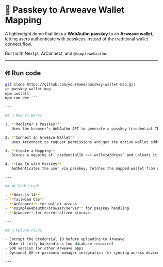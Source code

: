 # 🔐 Passkey to Arweave Wallet Mapping

A lightweight demo that links a **WebAuthn passkey** to an **Arweave wallet**, letting users authenticate with passkeys instead of the traditional wallet connect flow.

Built with Next.js, ArConnect, and `@simplewebauthn`.

---

## 🌐 Run code

```bash
git clone https://github.com/yourname/passkey-wallet-map.git
cd passkey-wallet-map
npm install
npm run dev ```

---

## 🧠 How It Works

1. **Register a Passkey**  
   Uses the browser’s WebAuthn API to generate a passkey (credential ID) stored on the user’s device.

2. **Connect an Arweave Wallet**  
   Uses ArConnect to request permissions and get the active wallet address.

3. **Create a Mapping**  
   Stores a mapping of `credentialID <-> walletAddress` and uploads it to Arweave as a signed transaction.

4. **Log In with Passkey**  
   Authenticates the user via passkey, fetches the mapped wallet from Arweave, and logs them in without needing to connect again.

---

## 🛠 Tech Stack

- **Next.js 14**
- **Tailwind CSS**
- **ArConnect** for wallet access
- **@simplewebauthn/browser/server** for passkey handling
- **Arweave** for decentralized storage

---

## 🔐 Future Plans

- Encrypt the credential ID before uploading to Arweave
- Make it fully backendless (no database required)
- SDK version for other Arweave apps
- Optional QR or password manager integration for syncing across devices

---